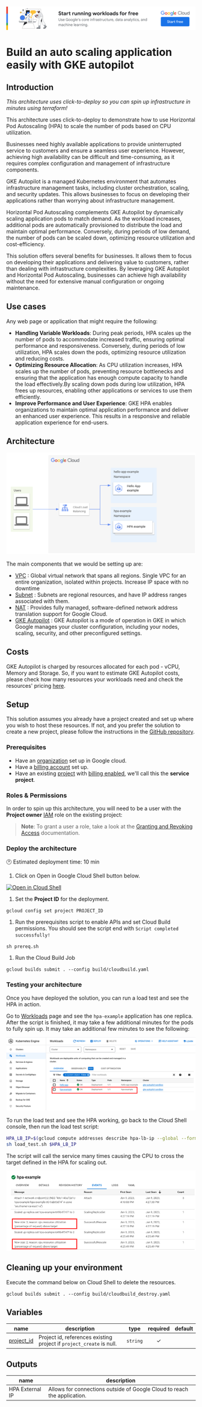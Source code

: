 [![banner](../banner.png)](https://cloud.google.com/?utm_source=github&utm_medium=referral&utm_campaign=GCP&utm_content=packages_repository_banner)

# Build an auto scaling application easily with GKE autopilot

## Introduction 

_This architecture uses click-to-deploy so you can spin up infrastructure in
minutes using terraform!_

This architecture uses click-to-deploy to demonstrate how to use Horizontal Pod
Autoscaling (HPA) to scale the number of pods based on CPU utilization.

Businesses need highly available applications to provide uninterrupted service
to customers and ensure a seamless user experience. However, achieving high
availability can be difficult and time-consuming, as it requires complex
configuration and management of infrastructure components.

GKE Autopilot is a managed Kubernetes environment that automates infrastructure
management tasks, including cluster orchestration, scaling, and security
updates. This allows businesses to focus on developing their applications rather
than worrying about infrastructure management.

Horizontal Pod Autoscaling complements GKE Autopilot by dynamically scaling
application pods to match demand. As the workload increases, additional pods are
automatically provisioned to distribute the load and maintain optimal
performance. Conversely, during periods of low demand, the number of pods can be
scaled down, optimizing resource utilization and cost-efficiency.

This solution offers several benefits for businesses. It allows them to focus on
developing their applications and delivering value to customers, rather than
dealing with infrastructure complexities. By leveraging GKE Autopilot and
Horizontal Pod Autoscaling, businesses can achieve high availability without the
need for extensive manual configuration or ongoing maintenance.

## Use cases 

Any web page or application that might require the following:

- **Handling Variable Workloads**: During peak periods, HPA scales up the number
  of pods to accommodate increased traffic, ensuring optimal performance and
  responsiveness. Conversely, during periods of low utilization, HPA scales down
  the pods, optimizing resource utilization and reducing costs.
- **Optimizing Resource Allocation**: As CPU utilization increases, HPA scales
  up the number of pods, preventing resource bottlenecks and ensuring that the
  application has enough compute capacity to handle the load effectively.By
  scaling down pods during low utilization, HPA frees up resources, enabling
  other applications or services to use them efficiently.
- **Improve Performance and User Experience**: GKE HPA enables organizations to
  maintain optimal application performance and deliver an enhanced user
  experience. This results in a responsive and reliable application experience
  for end-users.

## Architecture 
![architecture](assets/architecture.png)


The main components that we would be setting up are:

- [VPC][1] : Global virtual network that spans all regions. Single
  VPC for an entire organization, isolated within projects. Increase IP space
  with no downtime
- [Subnet][2] : Subnets are regional resources, and have IP address
  ranges associated with them.
- [NAT][3] : Provides fully managed, software-defined network
  address translation support for Google Cloud.
- [GKE Autopilot][4] : GKE Autopilot is a mode of operation in GKE
  in which Google manages your cluster configuration, including your nodes,
  scaling, security, and other preconfigured settings.

## Costs 

GKE Autopilot is charged by resources allocated for each pod - vCPU, Memory and Storage. So, if you want to estimate GKE Autopilot costs, please check how many resources your workloads need and check the resources' pricing [here][5].

## Setup 

This solution assumes you already have a project created and set up where you
wish to host these resources. If not, and you prefer the solution to create a new project, please follow the instructions in the [GitHub repository][6].

### Prerequisites 

- Have an [organization][7] set up in Google cloud.
- Have a [billing account][8] set up.
- Have an existing [project][9] with [billing
  enabled][10], we'll call this the **service project**.

### Roles & Permissions 

In order to spin up this architecture, you will need to be a user with the **Project owner** [IAM][11] role on the existing project:

> __Note__: To grant a user a role, take a look at the [Granting and Revoking Access][12] documentation.

### Deploy the architecture

:clock1: Estimated deployment time: 10 min

1. Click on Open in Google Cloud Shell button below.

<a
href="https://ssh.cloud.google.com/cloudshell/editor?cloudshell_git_repo=https://github.com/GoogleCloudPlatform/click-to-deploy-solutions&cloudshell_workspace=gke-autopilot-hpa&cloudshell_open_in_editor=terraform/terraform.tfvars&&cloudshell_tutorial=tutorial.md"
target="_new"><img alt="Open in Cloud Shell" src="https://gstatic.com/cloudssh/images/open-btn.svg"></a>

1. Set the **Project ID** for the deployment.

```
gcloud config set project PROJECT_ID
```

1. Run the prerequisites script to enable APIs and set Cloud Build permissions. You should see the script end with `Script completed successfully!`

```
sh prereq.sh
```

1. Run the Cloud Build Job

```
gcloud builds submit . --config build/cloudbuild.yaml
```

### Testing your architecture 

Once you have deployed the solution, you can run a load test and see the HPA in
action.

Go to [Workloads][13] page and see the `hpa-example` application has
one replica. After the script is finished, it may take a few additional minutes for the pods to fully spin up. It may take an additional few minutes to see the
following:

![architecture](assets/hpa-example-replicas.png)

To run the load test and see the HPA working, go back to the Cloud Shell
console, then run the load test script:

```bash
HPA_LB_IP=$(gcloud compute addresses describe hpa-lb-ip --global --format='value(address)')
sh load_test.sh $HPA_LB_IP
```

The script will call the service many times causing the CPU to cross the target
defined in the HPA for scaling out.

![architecture](assets/hpa-scale-events.png)

## Cleaning up your environment 

Execute the command below on Cloud Shell to delete the resources.

```
gcloud builds submit . --config build/cloudbuild_destroy.yaml
```

<!-- BEGIN TFDOC -->

## Variables

| name | description | type | required | default |
|---|---|:---:|:---:|:---:|
| [project_id](variables.tf) | Project id, references existing project if `project_create` is null. | <code>string</code> | ✓ |  |

## Outputs

| name | description |
|---|---|
| HPA External IP | Allows for connections outside of Google Cloud to reach the application. |  |

<!-- END TFDOC -->

[1]: https://cloud.google.com/vpc
[2]: https://cloud.google.com/vpc/docs/subnets
[3]: https://cloud.google.com/nat/docs/overview
[4]: https://cloud.google.com/kubernetes-engine/docs/concepts/autopilot-overview
[5]: https://cloud.google.com/kubernetes-engine/pricing
[6]: https://github.com/GoogleCloudPlatform/click-to-deploy-solutions/tree/main/gke-autopilot-hpa
[7]: https://cloud.google.com/resource-manager/docs/creating-managing-organization
[8]: https://cloud.google.com/billing/docs/how-to/manage-billing-account
[9]: https://cloud.google.com/resource-manager/docs/creating-managing-projects
[10]: https://cloud.google.com/billing/docs/how-to/modify-project
[11]: https://cloud.google.com/iam
[12]: https://cloud.google.com/iam/docs/granting-changing-revoking-access#grant-single-role
[13]: https://console.cloud.google.com/kubernetes/workload/overview
